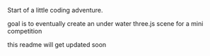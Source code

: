 Start of a little coding adventure. 

goal is to eventually create an under water three.js scene for a mini competition

this readme will get updated soon